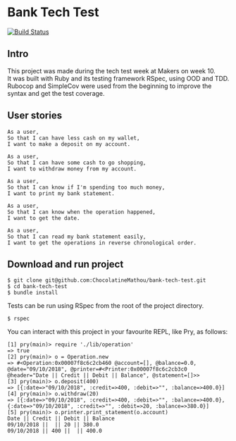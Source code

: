 # Bank Tech Test

[![Build Status](https://travis-ci.org/ChocolatineMathou/bank-tech-test.svg?branch=master)](https://travis-ci.org/ChocolatineMathou/bank-tech-test)

## Intro

This project was made during the tech test week at Makers on week 10.  
It was built with Ruby and its testing framework RSpec, using OOD and TDD.  
Rubocop and SimpleCov were used from the beginning to improve the syntax and get the test coverage.

## User stories

```
As a user,
So that I can have less cash on my wallet,
I want to make a deposit on my account.

As a user,
So that I can have some cash to go shopping,
I want to withdraw money from my account.

As a user,
So that I can know if I'm spending too much money,
I want to print my bank statement.

As a user,
So that I can know when the operation happened,
I want to get the date.

As a user,
So that I can read my bank statement easily,
I want to get the operations in reverse chronological order.
```

## Download and run project

```
$ git clone git@github.com:ChocolatineMathou/bank-tech-test.git
$ cd bank-tech-test
$ bundle install
```

Tests can be run using RSpec from the root of the project directory.  

```
$ rspec
```

You can interact with this project in your favourite REPL, like Pry, as follows:   

```
[1] pry(main)> require './lib/operation'
=> true
[2] pry(main)> o = Operation.new
=> #<Operation:0x00007f8c6c2cb460 @account=[], @balance=0.0, @date="09/10/2018", @printer=#<Printer:0x00007f8c6c2cb3c0 @header="Date || Credit || Debit || Balance", @statement=[]>>
[3] pry(main)> o.deposit(400)
=> [{:date=>"09/10/2018", :credit=>400, :debit=>"", :balance=>400.0}]
[4] pry(main)> o.withdraw(20)
=> [{:date=>"09/10/2018", :credit=>400, :debit=>"", :balance=>400.0}, {:date=>"09/10/2018", :credit=>"", :debit=>20, :balance=>380.0}]
[5] pry(main)> o.printer.print_statement(o.account)
Date || Credit || Debit || Balance
09/10/2018 ||  || 20 || 380.0
09/10/2018 || 400 ||  || 400.0
```